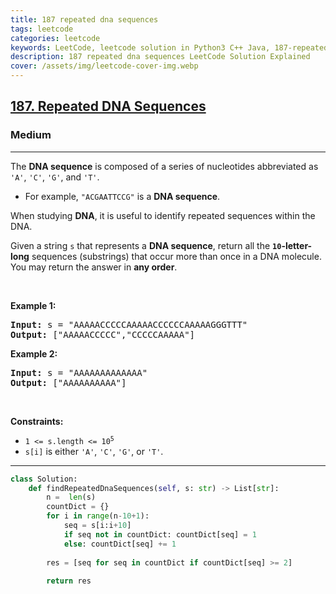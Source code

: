 ```yaml
---
title: 187 repeated dna sequences
tags: leetcode
categories: leetcode
keywords: LeetCode, leetcode solution in Python3 C++ Java, 187-repeated-dna-sequences solution
description: 187 repeated dna sequences LeetCode Solution Explained
cover: /assets/img/leetcode-cover-img.webp
---
```



<h2><a href="https://leetcode.com/problems/repeated-dna-sequences/">187. Repeated DNA Sequences</a></h2><h3>Medium</h3><hr><div><p>The <strong>DNA sequence</strong> is composed of a series of nucleotides abbreviated as <code>'A'</code>, <code>'C'</code>, <code>'G'</code>, and <code>'T'</code>.</p>

<ul>
	<li>For example, <code>"ACGAATTCCG"</code> is a <strong>DNA sequence</strong>.</li>
</ul>

<p>When studying <strong>DNA</strong>, it is useful to identify repeated sequences within the DNA.</p>

<p>Given a string <code>s</code> that represents a <strong>DNA sequence</strong>, return all the <strong><code>10</code>-letter-long</strong> sequences (substrings) that occur more than once in a DNA molecule. You may return the answer in <strong>any order</strong>.</p>

<p>&nbsp;</p>
<p><strong>Example 1:</strong></p>
<pre><strong>Input:</strong> s = "AAAAACCCCCAAAAACCCCCCAAAAAGGGTTT"
<strong>Output:</strong> ["AAAAACCCCC","CCCCCAAAAA"]
</pre><p><strong>Example 2:</strong></p>
<pre><strong>Input:</strong> s = "AAAAAAAAAAAAA"
<strong>Output:</strong> ["AAAAAAAAAA"]
</pre>
<p>&nbsp;</p>
<p><strong>Constraints:</strong></p>

<ul>
	<li><code>1 &lt;= s.length &lt;= 10<sup>5</sup></code></li>
	<li><code>s[i]</code> is either <code>'A'</code>, <code>'C'</code>, <code>'G'</code>, or <code>'T'</code>.</li>
</ul>
</div>

---




```python
class Solution:
    def findRepeatedDnaSequences(self, s: str) -> List[str]:
        n =  len(s)
        countDict = {}
        for i in range(n-10+1):
            seq = s[i:i+10]
            if seq not in countDict: countDict[seq] = 1
            else: countDict[seq] += 1
        
        res = [seq for seq in countDict if countDict[seq] >= 2]
        
        return res
```
